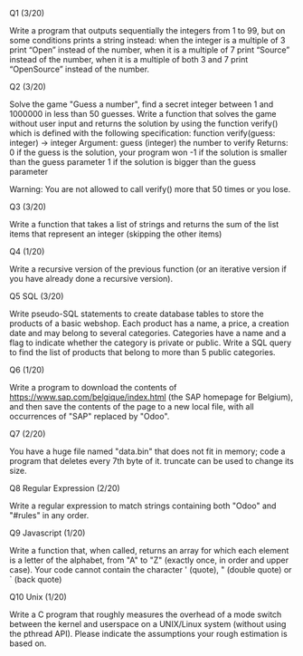 Q1 (3/20)

Write a program that outputs sequentially the integers from 1 to 99, but on some conditions prints a string instead:
when the integer is a multiple of 3 print “Open” instead of the number,
when it is a multiple of 7 print “Source” instead of the number,
when it is a multiple of both 3 and 7 print “OpenSource” instead of the number.

Q2 (3/20)

Solve the game "Guess a number", find a secret integer between 1 and 1000000
in less than 50 guesses. Write a function that solves the game without user input and returns the
solution by using the function verify() which is defined with the following
specification:
function verify(guess: integer) -> integer
Argument:
guess (integer) the number to verify
Returns:
0 if the guess is the solution, your program won
-1 if the solution is smaller than the guess parameter
1 if the solution is bigger than the guess parameter

Warning: You are not allowed to call verify() more that 50 times or you lose.

Q3 (3/20)

Write a function that takes a list of strings and returns the sum of the list items that represent an integer (skipping the other items)

Q4 (1/20)

Write a recursive version of the previous function (or an iterative version if you have already done a recursive version).

Q5 SQL (3/20)

Write pseudo-SQL statements to create database tables to store the products of a basic webshop. Each product has a name, a price, a creation date and may belong to several categories. Categories have a name and a flag to indicate whether the category is private or public.
Write a SQL query to find the list of products that belong to more than 5 public categories.

Q6 (1/20)

Write a program to download the contents of https://www.sap.com/belgique/index.html (the SAP homepage for Belgium), and then save the contents of the page to a new local file, with all occurrences of "SAP" replaced by "Odoo".

Q7 (2/20)

You have a huge file named "data.bin" that does not fit in memory; code a program that deletes every 7th byte of it. truncate can be used to change its size.

Q8 Regular Expression (2/20)

Write a regular expression to match strings containing both "Odoo" and "#rules" in any order.

Q9 Javascript (1/20)

Write a function that, when called, returns an array for which each element is a letter of the alphabet, from "A" to "Z" (exactly once, in order and upper case). Your code cannot contain the character ' (quote), " (double quote) or ` (back quote)

Q10 Unix (1/20)

Write a C program that roughly measures the overhead of a mode switch between the kernel and userspace on a UNIX/Linux system (without using the pthread API). Please indicate the assumptions your rough estimation is based on.
